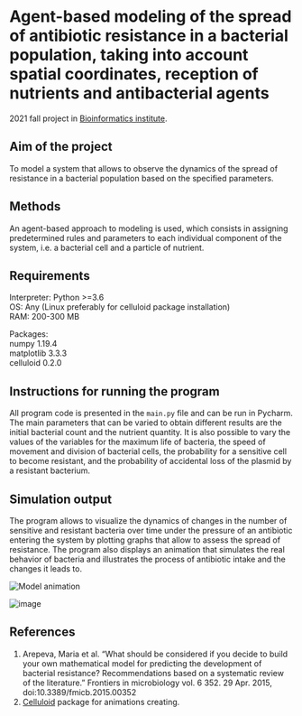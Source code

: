 # Agent-based modeling of the spread of antibiotic resistance in a bacterial population, taking into account spatial coordinates, reception of nutrients and antibacterial agents
2021 fall project in [Bioinformatics institute](https://bioinf.me/en).

## Aim of the project
To model a system that allows to observe the dynamics of the spread of resistance in a bacterial population based on the specified parameters.  

## Methods
An agent-based approach to modeling is used, which consists in assigning predetermined rules and parameters to each individual component of the system, i.e. a bacterial cell and a particle of nutrient.  

## Requirements
Interpreter: Python >=3.6  
OS: Any (Linux preferably for celluloid package installation)  
RAM: 200-300 MB  

Packages:  
numpy 1.19.4  
matplotlib 3.3.3  
celluloid 0.2.0  

## Instructions for running the program
All program code is presented in the `main.py` file and can be run in Pycharm.
The main parameters that can be varied to obtain different results are the initial bacterial count and the nutrient quantity. It is also possible to vary the values of the variables for the maximum life of bacteria, the speed of movement and division of bacterial cells, the probability for a sensitive cell to become resistant, and the probability of accidental loss of the plasmid by a resistant bacterium.  

## Simulation output
The program allows to visualize the dynamics of changes in the number of sensitive and resistant bacteria over time under the pressure of an antibiotic entering the system by plotting graphs that allow to assess the spread of resistance. The program also displays an animation that simulates the real behavior of bacteria and illustrates the process of antibiotic intake and the changes it leads to.  

![Model animation](https://media.giphy.com/media/vRZrnkpf597i0fd4PZ/giphy-downsized.gif)  

![image](https://drive.google.com/uc?export=view&id=1j1TOQpdCnACX9ZdkS5LuBysEsTZMQMD3)  

## References
1. Arepeva, Maria et al. “What should be considered if you decide to build your own mathematical model for predicting the development of bacterial resistance? Recommendations based on a systematic review of the literature.” Frontiers in microbiology vol. 6 352. 29 Apr. 2015, doi:10.3389/fmicb.2015.00352
2. [Celluloid](https://github.com/jwkvam/celluloid) package for animations creating.
